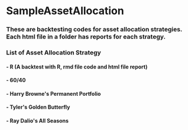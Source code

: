 # SampleAssetAllocation

### These are backtesting codes for asset allocation strategies. Each html file in a folder has reports for each strategy.

### List of Asset Allocation Strategy

#### - R (A backtest with R, rmd file code and html file report)
#### - 60/40
#### - Harry Browne's Permanent Portfolio
#### - Tyler's Golden Butterfly
#### - Ray Dalio's All Seasons
